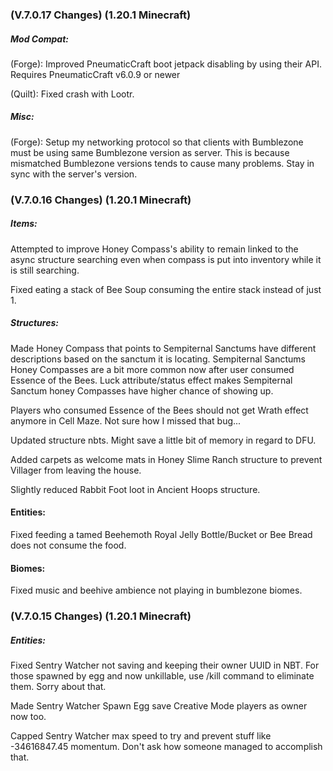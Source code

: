 ### **(V.7.0.17 Changes) (1.20.1 Minecraft)**

##### Mod Compat:
(Forge): Improved PneumaticCraft boot jetpack disabling by using their API. Requires PneumaticCraft v6.0.9 or newer

(Quilt): Fixed crash with Lootr.

##### Misc:
(Forge): Setup my networking protocol so that clients with Bumblezone must be using same Bumblezone version as server.
 This is because mismatched Bumblezone versions tends to cause many problems. Stay in sync with the server's version.


### **(V.7.0.16 Changes) (1.20.1 Minecraft)**

##### Items:
Attempted to improve Honey Compass's ability to remain linked to the async structure searching even when compass is 
 put into inventory while it is still searching.

Fixed eating a stack of Bee Soup consuming the entire stack instead of just 1.

##### Structures:
Made Honey Compass that points to Sempiternal Sanctums have different descriptions based on the sanctum it is locating.
 Sempiternal Sanctums Honey Compasses are a bit more common now after user consumed Essence of the Bees.
 Luck attribute/status effect makes Sempiternal Sanctum honey Compasses have higher chance of showing up.

Players who consumed Essence of the Bees should not get Wrath effect anymore in Cell Maze. Not sure how I missed that bug...

Updated structure nbts. Might save a little bit of memory in regard to DFU.

Added carpets as welcome mats in Honey Slime Ranch structure to prevent Villager from leaving the house.

Slightly reduced Rabbit Foot loot in Ancient Hoops structure.

#### Entities:
Fixed feeding a tamed Beehemoth Royal Jelly Bottle/Bucket or Bee Bread does not consume the food.

#### Biomes:
Fixed music and beehive ambience not playing in bumblezone biomes.


### **(V.7.0.15 Changes) (1.20.1 Minecraft)**

##### Entities:
Fixed Sentry Watcher not saving and keeping their owner UUID in NBT. 
 For those spawned by egg and now unkillable, use /kill command to eliminate them. Sorry about that.

Made Sentry Watcher Spawn Egg save Creative Mode players as owner now too.

Capped Sentry Watcher max speed to try and prevent stuff like -34616847.45 momentum. Don't ask how someone managed to accomplish that.